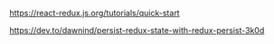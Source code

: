 https://react-redux.js.org/tutorials/quick-start

https://dev.to/dawnind/persist-redux-state-with-redux-persist-3k0d